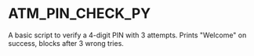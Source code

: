 # ATM_PIN_CHECK_PY
A basic script to verify a 4-digit PIN with 3 attempts. Prints "Welcome" on success, blocks after 3 wrong tries.
